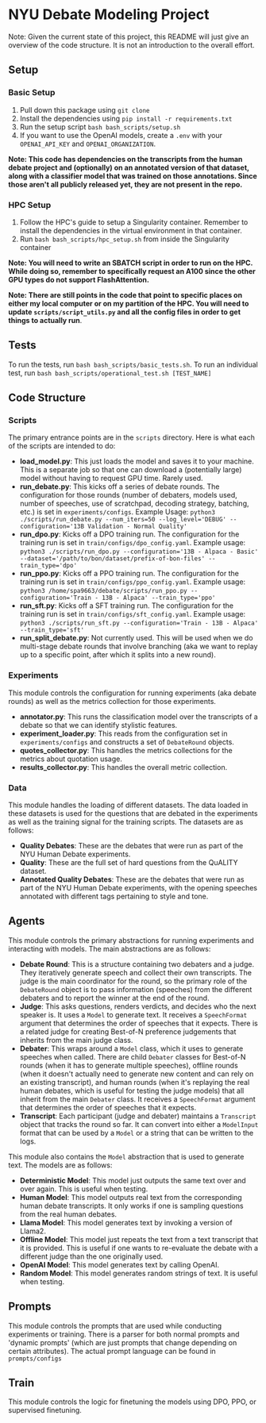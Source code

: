 #  NYU Debate Modeling Project

Note: Given the current state of this project, this README will just give an overview of the code structure. It is not an introduction to the overall effort.

## Setup

### Basic Setup
1. Pull down this package using `git clone`
2. Install the dependencies using `pip install -r requirements.txt`
3. Run the setup script `bash bash_scripts/setup.sh`
4. If you want to use the OpenAI models, create a `.env` with your `OPENAI_API_KEY` and `OPENAI_ORGANIZATION`.

**Note: This code has dependencies on the transcripts from the human debate project and (optionally) on an annotated version of that dataset, along with a classifier model that was trained on those annotations. Since those aren't all publicly released yet, they are not present in the repo.**

### HPC Setup
1. Follow the HPC's guide to setup a Singularity container. Remember to install the dependencies in the virtual environment in that container.
2. Run `bash bash_scripts/hpc_setup.sh` from inside the Singularity container

**Note: You will need to write an SBATCH script in order to run on the HPC. While doing so, remember to specifically request an A100 since the other GPU types do not support FlashAttention.**

**Note: There are still points in the code that point to specific places on either my local computer or on my partition of the HPC. You will need to update `scripts/script_utils.py` and all the config files in order to get things to actually run**.


## Tests

To run the tests, run `bash bash_scripts/basic_tests.sh`. To run an individual test, run `bash bash_scripts/operational_test.sh [TEST_NAME]`

## Code Structure

### Scripts
The primary entrance points are in the `scripts` directory. Here is what each of the scripts are intended to do:
* **load_model.py**: This just loads the model and saves it to your machine. This is a separate job so that one can download a (potentially large) model without having to request GPU time. Rarely used.
* **run_debate.py**: This kicks off a series of debate rounds. The configuration for those rounds (number of debaters, models used, number of speeches, use of scratchpad, decoding strategy, batching, etc.) is set in `experiments/configs`. Example Usage: `python3 ./scripts/run_debate.py --num_iters=50 --log_level='DEBUG' --configuration='13B Validation - Normal Quality'`
* **run_dpo.py**: Kicks off a DPO training run. The configuration for the training run is set in `train/configs/dpo_config.yaml`. Example usage: `python3 ./scripts/run_dpo.py --configuration='13B - Alpaca - Basic' --dataset='/path/to/bon/dataset/prefix-of-bon-files' --train_type='dpo'`
* **run_ppo.py**: Kicks off a PPO training run. The configuration for the training run is set in `train/configs/ppo_config.yaml`. Example usage: `python3 /home/spa9663/debate/scripts/run_ppo.py --configuration='Train - 13B - Alpaca' --train_type='ppo'`
* **run_sft.py**: Kicks off a SFT training run. The configuration for the training run is set in `train/configs/sft_config.yaml`. Example usage: `python3 ./scripts/run_sft.py --configuration='Train - 13B - Alpaca' --train_type='sft'`
* **run_split_debate.py**: Not currently used. This will be used when we do multi-stage debate rounds that involve branching (aka we want to replay up to a specific point, after which it splits into a new round).

### Experiments
This module controls the configuration for running experiments (aka debate rounds) as well as the metrics collection for those experiments.
* **annotator.py**: This runs the classification model over the transcripts of a debate so that we can identify stylistic features.
* **experiment_loader.py**: This reads from the configuration set in `experiments/configs` and constructs a set of `DebateRound` objects.
* **quotes_collector.py**: This handles the metrics collections for the metrics about quotation usage.
* **results_collector.py**: This handles the overall metric collection.

### Data
This module handles the loading of different datasets. The data loaded in these datasets is used for the questions that are debated in the experiments as well as the training signal for the training scripts. The datasets are as follows:
* **Quality Debates**: These are the debates that were run as part of the NYU Human Debate experiments.
* **Quality**: These are the full set of hard questions from the QuALITY dataset.
* **Annotated Quality Debates**: These are the debates that were run as part of the NYU Human Debate experiments, with the opening speeches annotated with different tags pertaining to style and tone.

## Agents
This module controls the primary abstractions for running experiments and interacting with models. The main abstractions are as follows:
* **Debate Round**: This is a structure containing two debaters and a judge. They iteratively generate speech and collect their own transcripts. The judge is the main coordinator for the round, so the primary role of the `DebateRound` object is to pass information (speeches) from the different debaters and to report the winner at the end of the round.
* **Judge**: This asks questions, renders verdicts, and decides who the next speaker is. It uses a `Model` to generate text. It receives a `SpeechFormat` argument that determines the order of speeches that it expects. There is a related judge for creating Best-of-N preference judgements that inherits from the main judge class.
* **Debater**: This wraps around a `Model` class, which it uses to generate speeches when called. There are child `Debater` classes for Best-of-N rounds (when it has to generate multiple speeches), offline rounds (when it doesn't actually need to generate new content and can rely on an existing transcript), and human rounds (when it's replaying the real human debates, which is useful for testing the judge models) that all inherit from the main `Debater` class. It receives a `SpeechFormat` argument that determines the order of speeches that it expects.
* **Transcript**: Each participant (judge and debater) maintains a `Transcript` object that tracks the round so far. It can convert into either a `ModelInput` format that can be used by a `Model` or a string that can be written to the logs.

This module also contains the `Model` abstraction that is used to generate text. The models are as follows:
* **Deterministic Model**: This model just outputs the same text over and over again. This is useful when testing.
* **Human Model**: This model outputs real text from the corresponding human debate transcripts. It only works if one is sampling questions from the real human debates.
* **Llama Model**: This model generates text by invoking a version of Llama2.
* **Offline Model**: This model just repeats the text from a text transcript that it is provided. This is useful if one wants to re-evaluate the debate with a different judge than the one originally used.
* **OpenAI Model**: This model generates text by calling OpenAI.
* **Random Model**: This model generates random strings of text. It is useful when testing.

## Prompts
This module controls the prompts that are used while conducting experiments or training. There is a parser for both normal prompts and 'dynamic prompts' (which are just prompts that change depending on certain attributes). The actual prompt language can be found in `prompts/configs`

## Train
This module controls the logic for finetuning the models using DPO, PPO, or supervised finetuning. 


